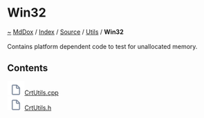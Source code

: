 <a id="win32"></a>
<h1>Win32</h1>
<a id="dir_df7f76837457d332ed2eae6561f124cc"></a>
<a href="https://github.com/CharlesCarley/MdDox#~">~</a>
<a href="indexpage.md#mddox">MdDox</a>
<span class="inline-text">/</span>
<a href="index.md#index">Index</a>
<span class="inline-text">/</span>
<a href="dir_74389ed8173ad57b461b9d623a1f3867.md#source">Source</a>
<span class="inline-text">/</span>
<a href="dir_5c09e96eccedf512ae411d636afd2712.md#utils">Utils</a>
<span class="inline-text">/</span>
<span class="bold-text"><b>Win32</b></span>
<br/>
<br/>
<span class="inline-text">Contains platform dependent code to test for unallocated memory. </span>
<a id="contents"></a>
<h2>Contents</h2>
<span class="icon-list-item"><a href="https://github.com/CharlesCarley/MdDox/blob/master/Source/Utils/Win32/CrtUtils.cpp#L1" class="icon-list-item"><img src="../images/file.svg" class="icon-list-item"/><span class="icon-list-item">CrtUtils.cpp</span>
</a>
</span>
<br/>
<span class="icon-list-item"><a href="https://github.com/CharlesCarley/MdDox/blob/master/Source/Utils/Win32/CrtUtils.h#L1" class="icon-list-item"><img src="../images/file.svg" class="icon-list-item"/><span class="icon-list-item">CrtUtils.h</span>
</a>
</span>
<br/>
</div>
</div>
</body>
</html>
